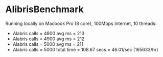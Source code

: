 # AlibrisBenchmark

Running locally on Macbook Pro (8 core), 100Mbps Internet, 10 threads:


- Alabris calls = 4800 avg ms = 213
- Alabris calls = 4900 avg ms = 212
- Alabris calls = 5000 avg ms = 211
- Alabris calls = 5000 total time = 108.67 secs = 46.01/sec (165633/hr)


